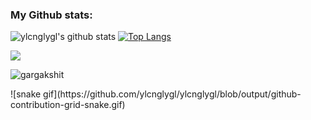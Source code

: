 ### My Github stats:
![ylcnglygl's github stats](https://github-readme-stats.vercel.app/api?username=ylcnglygl&show_icons=true&title_color=ffc857&icon_color=8ac926&text_color=daf7dc&bg_color=151515&hide=[%22stars%22])
[![Top Langs](https://github-readme-stats.vercel.app/api/top-langs/?username=ylcnglygl&layout=compact&text_color=daf7dc&bg_color=151515)](https://github.com/ylcnglygl/github-readme-stats)


![](https://camo.githubusercontent.com/992babdffd8c74a1502de375fbdf7e4d54773242/68747470733a2f2f6d656469612e67697068792e636f6d2f6d656469612f53576f536b4e36447854737a71494b4571762f67697068792e676966)

<p align="left"> <img src="https://komarev.com/ghpvc/?username=ylcnglygl" alt="gargakshit" /> </p>
![snake gif](https://github.com/ylcnglygl/ylcnglygl/blob/output/github-contribution-grid-snake.gif)


